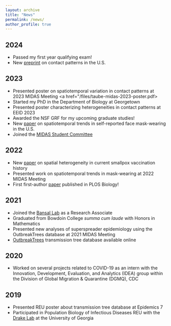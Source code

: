 ```yaml
---
layout: archive
title: "News"
permalink: /news/
author_profile: true
---
```


## 2024
  * Passed my first year qualifying exam!
  * New <a href="https://doi.org/10.1101/2024.04.26.24306450">preprint</a> on contact patterns in the U.S.

## 2023
  * Presented poster on spatiotemporal variation in contact patterns at 2023 MIDAS Meeting <a href="/files/taube-midas-2023-poster.pdf><i class="fas fa-fw fa-file-pdf zoom" aria-hidden="true"></i></a>
  * Started my PhD in the Department of Biology at Georgetown
  * Presented poster characterizing heterogeneities in contact patterns at EEID 2023 <a href="/files/taube-eeid2023-poster.pdf"><i class="fas fa-fw fa-file-pdf zoom" aria-hidden="true"></i></a>
  * Awarded the NSF GRF for my upcoming graduate studies!
  * New <a href="https://doi.org/10.2196/42128">paper</a> on spatiotemporal trends in self-reported face mask-wearing in the U.S. <a href="/files/masking.pdf"><i class="fas fa-fw fa-file-pdf zoom" aria-hidden="true"></i></a>
  * Joined the <a href="https://midasnetwork.us/midas-student/">MIDAS Student Committee</a>

## 2022
  *  New <a href="https://doi.org/10.1016/S1473-3099(22)00664-8">paper</a> on spatial heterogeneity in current smallpox vaccination history <a href="/files/mpox.pdf"><i class="fas fa-fw fa-file-pdf zoom" aria-hidden="true"></i></a>
  * Presented work on spatiotemporal trends in mask-wearing at 2022 MIDAS Meeting <a href="/files/taube-midas-2022.pdf"><i class="fas fa-fw fa-file-pdf zoom" aria-hidden="true"></i></a>
  * First first-author <a href="https://doi.org/10.1371/journal.pbio.3001685">paper</a> published in PLOS Biology! <a href="/files/outbreak-trees.pdf"><i class="fas fa-fw fa-file-pdf zoom" aria-hidden="true"></i></a>

## 2021
  * Joined the <a href='https://bansallab.com/'>Bansal Lab</a> as a Research Associate
  * Graduated from Bowdoin College <i>summa cum laude</i> with Honors in Mathematics
  * Presented new analyses of superspreader epidemiology using the OutbreakTrees database at 2021 MIDAS Meeting <a href="/files/taube-midas-2021.pdf"><i class="fas fa-fw fa-file-pdf zoom" aria-hidden="true"></i></a>
  * <a href="https://outbreaktrees.ecology.uga.edu">OutbreakTrees</a> transmission tree database available online

## 2020
  * Worked on several projects related to COVID-19 as an intern with the Innovation, Development, Evaluation, and Analytics (IDEA) group within the Division of Global Migration & Quarantine (DGMQ), CDC

## 2019
  * Presented REU poster about transmission tree database at Epidemics 7 <a href="/files/taube-epidemics-poster.pdf"><i class="fas fa-fw fa-file-pdf zoom" aria-hidden="true"></i></a>
  * Participated in Population Biology of Infectious Diseases REU with the <a href="https://daphnia.ecology.uga.edu/drakelab/">Drake Lab</a> at the University of Georgia
  